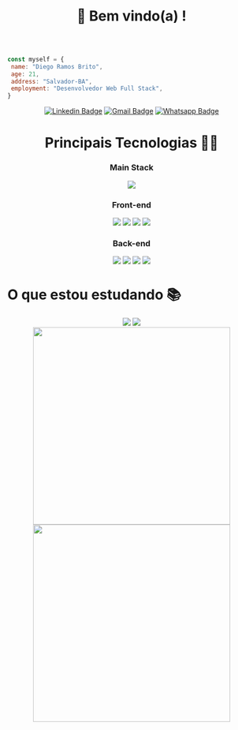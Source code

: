 <h1 align="center">
    👋 Bem vindo(a) ! 
</h1>
<br>


```javascript

const myself = {
 name: "Diego Ramos Brito",
 age: 21,
 address: "Salvador-BA",
 employment: "Desenvolvedor Web Full Stack",
}

```
  <div align="center">

  [![Linkedin Badge](https://img.shields.io/badge/LinkedIn-0077B5?style=for-the-badge&logo=linkedin&logoColor=white)](https://www.linkedin.com/in/diego-rbrito/) 
  [![Gmail Badge](https://img.shields.io/badge/Gmail-D14836?style=for-the-badge&logo=gmail&logoColor=white)](mailto:diegorbrito9@gmail.com/)
  [![Whatsapp Badge](https://img.shields.io/badge/WhatsApp-25D366?style=for-the-badge&logo=whatsapp&logoColor=white)](https://api.whatsapp.com/send?phone=5571993804648)
</div>

<div align="center">
	<h1 >Principais Tecnologias 👨‍💻</h1>
      <div> 
        <h3> Main Stack </h3>
        <img src="https://img.shields.io/badge/JavaScript-323330?style=for-the-badge&logo=javascript&logoColor=F7DF1E" />
    </div>
    <div> 
        <h3> Front-end </h3>
	      <img src="https://img.shields.io/badge/React-20232A?style=for-the-badge&logo=react&logoColor=61DAFB"  />
        <img src="https://img.shields.io/badge/React_Router-CA4245?style=for-the-badge&logo=react-router&logoColor=white" />
        <img src="https://img.shields.io/badge/Sass-CC6699?style=for-the-badge&logo=sass&logoColor=white"  />
        <img src="https://img.shields.io/badge/styled--components-DB7093?style=for-the-badge&logo=styled-components&logoColor=white"  />
    </div>
    <div> 
        <h3> Back-end </h3>
        <div>
          <img src="https://img.shields.io/badge/Jest-C21325?style=for-the-badge&logo=jest&logoColor=white" />
          <img src="https://img.shields.io/badge/Node.js-339933?style=for-the-badge&logo=nodedotjs&logoColor=white"  />
          <img src="https://img.shields.io/badge/Express.js-000000?style=for-the-badge&logo=express&logoColor=white" />
          <img src="https://img.shields.io/badge/Insomnia-5849be?style=for-the-badge&logo=Insomnia&logoColor=white"  />
        </div>
    </div>
</div>
<div>
  <h1 >O que estou estudando 📚</h1>
  <div align="center">
    <img src="https://img.shields.io/badge/TypeScript-007ACC?style=for-the-badge&logo=typescript&logoColor=white"  />
    <img src="https://img.shields.io/badge/next.js-000000?style=for-the-badge&logo=nextdotjs&logoColor=white"  />
  </div>
</div>

<div align="center">
  <img width="400rem" height="400rem" src="https://github-readme-stats.vercel.app/api/top-langs/?username=Drb-Diego&layout=compact&theme=merko&langs_count=10" style="display: inline-block;"/>
  <img width="400rem" height="400rem" src="https://github-readme-stats.vercel.app/api?username=Drb-Diego&show_icons=true&theme=merko" style="display: inline-block;"/>
</div>
